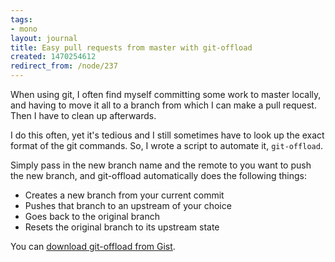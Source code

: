 ```yaml
---
tags:
- mono
layout: journal
title: Easy pull requests from master with git-offload
created: 1470254612
redirect_from: /node/237
---
```

When using git, I often find myself committing some work to master locally, and having to move it all to a branch from which I can make a pull request. Then I have to clean up afterwards.

I do this often, yet it's tedious and I still sometimes have to look up the exact format of the git commands. So, I wrote a script to automate it, <code>git-offload</code>.

Simply pass in the new branch name and the remote to you want to push the new branch, and git-offload automatically does the following things:

<ul>
<li>Creates a new branch from your current commit
<li>Pushes that branch to an upstream of your choice
<li>Goes back to the original branch
<li>Resets the original branch to its upstream state
</ul>

You can <a href="https://gist.github.com/mhutch/722fff2315597fc7db28e660423efb5c">download git-offload from Gist</a>.

<script src="https://gist.github.com/mhutch/722fff2315597fc7db28e660423efb5c.js" />
